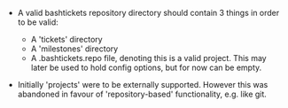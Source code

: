 

 - A valid bashtickets repository directory should contain 3 things in order to be valid:
   - A 'tickets' directory
   - A 'milestones' directory
   - A .bashtickets.repo file, denoting this is a valid project. This may later be used to hold config options, but for now can be empty.

- Initially 'projects' were to be externally supported. However this was abandoned in favour of 'repository-based' functionality, e.g. like git.

